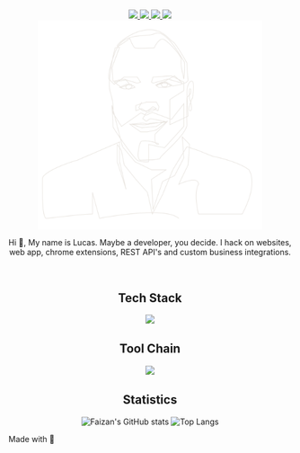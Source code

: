 <div align="center">

#
<a href="https://github.com/LucasZapico">
  <img src="https://img.shields.io/badge/GitHub-181717.svg?style=for-the-badge&logo=GitHub&logoColor=white">
</a>
<a href="https://linkedin.com/in/LucasZapico">
  <img src="https://img.shields.io/badge/LinkedIn-0A66C2.svg?style=for-the-badge&logo=LinkedIn&logoColor=white">
</a>
<a href="https://reddit.com/user/luzacapios">
  <img src="https://img.shields.io/badge/Reddit-FF4500.svg?style=for-the-badge&logo=Reddit&logoColor=white">
</a>
<a href="https://chess.com/member/lucasowl10">
  <img src="https://img.shields.io/badge/Chess.com-000000.svg?style=for-the-badge&logo=Chess.com&logoColor=white">
</a>
<div>
<img align="center" style="width: 400px " src="img/profile.svg">
</div>
<p>Hi 👋, My name is Lucas. Maybe a developer, you decide. I hack on websites, web app, chrome extensions, REST API's and custom business integrations.</p>
<br>

## Tech Stack
<img src="https://skillicons.dev/icons?i=nextjs,remixjs,go, gatsbyjs,react,javascript,angular,nodejs,express,python,flask,django,bash,mongodb,mysql,postgres,electron,graphql,git,docker,webpack,vercel,netlify,firebase,azure,heroku,vim,linux,tailwind,md,css,sass,html&perline=10" />

## Tool Chain
<img src="https://skillicons.dev/icons?i=codepen,github,gitlab,vscode,figma&perline=10" />

<!--- ### Learning 
 <img src="https://skillicons.dev/icons?i=go&perline=10" />
 -->
 
## Statistics
  <img alt="Faizan's GitHub stats" width="406" src="https://github-readme-stats.vercel.app/api?username=LucasZapico&custom_title=Github+Stats&bg_color=00000000&hide_border=true&show_icons=true&text_color=667799&title_color=ffe7a9&icon_color=ffe7a9">
  <img alt="Top Langs" width="350" src="https://github-readme-stats.vercel.app/api/top-langs/?username=LucasZapico&layout=compact&hide_border=true&bg_color=00000000&text_color=667799&custom_title=Top+Languages&title_color=ffe7a9">
</div>

Made with 💙
<!-- <img src="img/with_love.png"> -->
